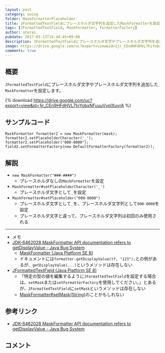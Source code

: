 ```yaml
---
layout: post
category: swing
folder: MaskFormatterPlaceholder
title: JFormattedTextFieldにプレースホルダ文字列を追加したMaskFormatterを設定する
tags: [JFormattedTextField, MaskFormatter, FormatterFactory]
author: aterai
pubdate: 2017-03-13T14:44:45+09:00
description: JFormattedTextFieldにプレースホルダ文字やプレースホルダ文字列を追加したMaskFormatterを設定します。
image: https://drive.google.com/uc?export=view&id=1jr_CEn9HFdHVL7hiYobxNFuuuVvnlXuyrA
comments: true
---
```

## 概要
`JFormattedTextField`にプレースホルダ文字やプレースホルダ文字列を追加した`MaskFormatter`を設定します。

{% download https://drive.google.com/uc?export=view&id=1jr_CEn9HFdHVL7hiYobxNFuuuVvnlXuyrA %}

## サンプルコード
<pre class="prettyprint"><code>MaskFormatter formatter2 = new MaskFormatter(mask);
formatter2.setPlaceholderCharacter('_');
formatter2.setPlaceholder("000-0000");
field2.setFormatterFactory(new DefaultFormatterFactory(formatter2));
</code></pre>

## 解説
- `new MaskFormatter("###-####")`
    - プレースホルダなしの`MaskFormatter`を設定
- `MaskFormatter#setPlaceholderCharacter('_')`
    - プレースホルダ文字として`_`を設定
- `MaskFormatter#setPlaceholder("000-0000")`
    - プレースホルダ文字として`_`を、プレースホルダ文字列として`000-0000`を設定
    - プレースホルダ文字と違って、プレースホルダ文字列は初回のみ使用される

<!-- dummy comment line for breaking list -->

- - - -
- メモ
- [JDK-6462028 MaskFormatter API documentation refers to getDisplayValue - Java Bug System](https://bugs.openjdk.java.net/browse/JDK-6462028)
    - [MaskFormatter (Java Platform SE 8)](https://docs.oracle.com/javase/jp/8/docs/api/javax/swing/text/MaskFormatter.html)
    - ドキュメントには`formatter.getDisplayValue(tf, "123");`との例があるが、`getDisplayValue(...)`というメソッドは存在しない
- [JFormattedTextField (Java Platform SE 8)](https://docs.oracle.com/javase/jp/8/docs/api/javax/swing/JFormattedTextField.html#JFormattedTextField--)
    - 「特定の型の値を編集するように`JFormattedTextField`を設定する場合は、`setMask`または`setFormatterFactory`を使用してください。」とあるが、`JFormattedTextField`に`setMask`というメソッドは存在しない
    - [MaskFormatter#setMask(String)](https://docs.oracle.com/javase/jp/8/docs/api/javax/swing/text/MaskFormatter.html#setMask-java.lang.String-)のことかもしれない

<!-- dummy comment line for breaking list -->

## 参考リンク
- [JDK-6462028 MaskFormatter API documentation refers to getDisplayValue - Java Bug System](https://bugs.openjdk.java.net/browse/JDK-6462028)

<!-- dummy comment line for breaking list -->

## コメント
